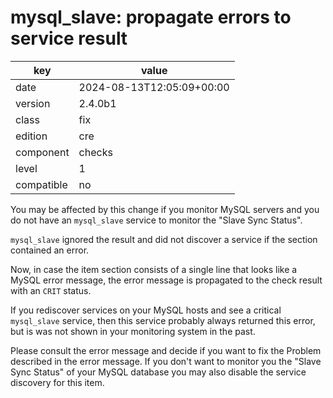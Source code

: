 [//]: # (werk v2)
# mysql_slave: propagate errors to service result

key        | value
---------- | ---
date       | 2024-08-13T12:05:09+00:00
version    | 2.4.0b1
class      | fix
edition    | cre
component  | checks
level      | 1
compatible | no

You may be affected by this change if you monitor MySQL servers and you do not
have an `mysql_slave` service to monitor the "Slave Sync Status".

`mysql_slave` ignored the result and did not discover a service if the section
contained an error.

Now, in case the item section consists of a single line that looks like a MySQL
error message, the error message is propagated to the check result with an
`CRIT` status.

If you rediscover services on your MySQL hosts and see a critical `mysql_slave`
service, then this service probably always returned this error, but is was not
shown in your monitoring system in the past.

Please consult the error message and decide if you want to fix the Problem
described in the error message. If you don't want to monitor you the "Slave Sync
Status" of your MySQL database you may also disable the service discovery for
this item.

